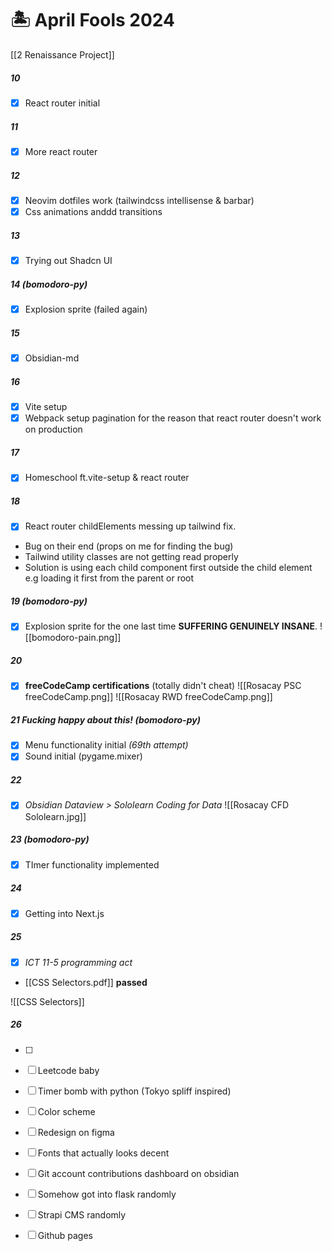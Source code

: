 # 🏝️ April Fools 2024

[[2 Renaissance Project]]
##### **10**
- [x] React router initial
##### **11**
- [x] More react router
##### **12**
- [x] Neovim dotfiles work (tailwindcss intellisense & barbar)
- [x] Css animations anddd transitions
##### **13**
- [x] Trying out Shadcn UI 
##### **14** (bomodoro-py)
- [x] Explosion sprite (failed again)
##### **15**
- [x] Obsidian-md
##### **16**
- [x] Vite setup
- [x] Webpack setup pagination for the reason that react router doesn't work on production
##### **17**
- [x] Homeschool ft.vite-setup & react router

##### **18**
- [x] React router childElements messing up tailwind fix.
- Bug on their end (props on me for finding the bug)
- Tailwind utility classes are not getting read properly
- Solution is using each child component first outside the child element e.g loading it first from the parent or root

##### **19** (bomodoro-py)
- [x] Explosion sprite for the one last time **SUFFERING GENUINELY INSANE**.
![[bomodoro-pain.png]]

##### **20**
- [x] **freeCodeCamp certifications** (totally didn't cheat)
![[Rosacay PSC freeCodeCamp.png]]
![[Rosacay RWD freeCodeCamp.png]]

##### **21** *Fucking happy about this!* (bomodoro-py)
- [x] Menu functionality initial *(69th attempt)*
- [x] Sound initial (pygame.mixer)

##### **22**
- [x] *Obsidian Dataview > Sololearn Coding for Data*
![[Rosacay CFD Sololearn.jpg]]

##### **23** (bomodoro-py)
- [x] TImer functionality implemented

##### **24**
- [x] Getting into Next.js
##### **25**
- [x] *ICT 11-5 programming act*
- [[CSS Selectors.pdf]] **passed**

![[CSS Selectors]]
##### **26** 
- [ ] 

- [ ] Leetcode baby
- [ ] Timer bomb with python (Tokyo spliff inspired)
- [ ] Color scheme
- [ ] Redesign on figma
- [ ] Fonts that actually looks decent
- [ ] Git account contributions dashboard on obsidian
- [ ] Somehow got into flask randomly
- [ ] Strapi CMS randomly

- [ ] Github pages

